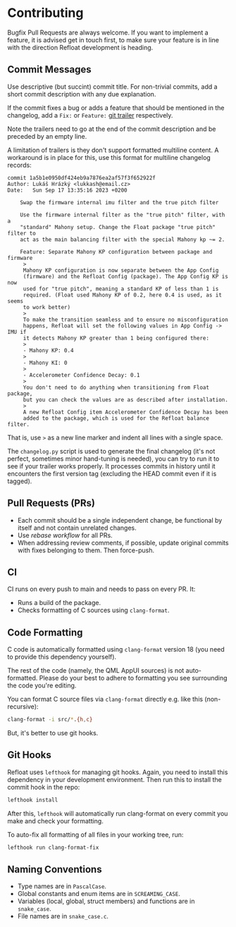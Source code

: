 # Contributing
Bugfix Pull Requests are always welcome. If you want to implement a feature, it is advised get in touch first, to make sure your feature is in line with the direction Refloat development is heading.

## Commit Messages
Use descriptive (but succint) commit title. For non-trivial commits, add a short commit description with any due explanation.

If the commit fixes a bug or adds a feature that should be mentioned in the changelog, add a `Fix:` or `Feature:` [git trailer](https://alchemists.io/articles/git_trailers) respectively.

Note the trailers need to go at the end of the commit description and be preceded by an empty line.

A limitation of trailers is they don't support formatted multiline content. A workaround is in place for this, use this format for multiline changelog records:

```
commit 1a5b1e0950df424eb9a7876ea2af57f3f652922f
Author: Lukáš Hrázký <lukkash@email.cz>
Date:   Sun Sep 17 13:35:16 2023 +0200

    Swap the firmware internal imu filter and the true pitch filter

    Use the firmware internal filter as the "true pitch" filter, with a
    "standard" Mahony setup. Change the Float package "true pitch" filter to
    act as the main balancing filter with the special Mahony kp ~= 2.

    Feature: Separate Mahony KP configuration between package and firmware
     >
     Mahony KP configuration is now separate between the App Config
     (firmware) and the Refloat Config (package). The App Config KP is now
     used for "true pitch", meaning a standard KP of less than 1 is
     required. (Float used Mahony KP of 0.2, here 0.4 is used, as it seems
     to work better)
     >
     To make the transition seamless and to ensure no misconfiguration
     happens, Refloat will set the following values in App Config -> IMU if
     it detects Mahony KP greater than 1 being configured there:
     >
     - Mahony KP: 0.4
     >
     - Mahony KI: 0
     >
     - Accelerometer Confidence Decay: 0.1
     >
     You don't need to do anything when transitioning from Float package,
     but you can check the values are as described after installation.
     >
     A new Refloat Config item Accelerometer Confidence Decay has been
     added to the package, which is used for the Refloat balance filter.
```

That is, use `>` as a new line marker and indent all lines with a single space.

The `changelog.py` script is used to generate the final changelog (it's not perfect, sometimes minor hand-tuning is needed), you can try to run it to see if your trailer works properly. It processes commits in history until it encounters the first version tag (excluding the HEAD commit even if it is tagged).

## Pull Requests (PRs)
- Each commit should be a single independent change, be functional by itself and not contain unrelated changes.
- Use _rebase workflow_ for all PRs.
- When addressing review comments, if possible, update original commits with fixes belonging to them. Then force-push.

## CI
CI runs on every push to main and needs to pass on every PR. It:
- Runs a build of the package.
- Checks formatting of C sources using `clang-format`.

## Code Formatting
C code is automatically formatted using `clang-format` version 18 (you need to provide this dependency yourself).

The rest of the code (namely, the QML AppUI sources) is not auto-formatted. Please do your best to adhere to formatting you see surrounding the code you're editing.

You can format C source files via `clang-format` directly e.g. like this (non-recursive):
```sh
clang-format -i src/*.{h,c}
```

But, it's better to use git hooks.

## Git Hooks
Refloat uses `lefthook` for managing git hooks. Again, you need to install this dependency in your development environment. Then run this to install the commit hook in the repo:
```sh
lefthook install
```

After this, `lefthook` will automatically run clang-format on every commit you make and check your formatting.

To auto-fix all formatting of all files in your working tree, run:
```sh
lefthook run clang-format-fix
```

## Naming Conventions
- Type names are in `PascalCase`.
- Global constants and enum items are in `SCREAMING_CASE`.
- Variables (local, global, struct members) and functions are in `snake_case`.
- File names are in `snake_case.c`.
